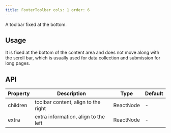 ```yaml
---
title: FooterToolbar cols: 1 order: 6
---
```


A toolbar fixed at the bottom.

## Usage

It is fixed at the bottom of the content area and does not move along with the scroll bar, which is usually used for
data collection and submission for long pages.

## API

Property | Description | Type | Default
---------|-------------|------|--------
children | toolbar content, align to the right | ReactNode | -
extra | extra information, align to the left | ReactNode | -
